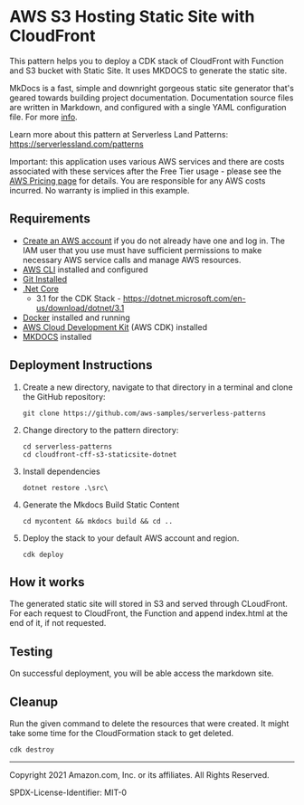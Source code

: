 # AWS S3 Hosting Static Site with CloudFront

This pattern helps you to deploy a CDK stack of CloudFront with Function and S3 bucket with Static Site. It uses MKDOCS to generate the static site. 

MkDocs is a fast, simple and downright gorgeous static site generator that's geared towards building project documentation. Documentation source files are written in Markdown, and configured with a single YAML configuration file. For more [info](https://www.mkdocs.org/).

Learn more about this pattern at Serverless Land Patterns: https://serverlessland.com/patterns

Important: this application uses various AWS services and there are costs associated with these services after the Free Tier usage - please see the [AWS Pricing page](https://aws.amazon.com/pricing/) for details. You are responsible for any AWS costs incurred. No warranty is implied in this example.

## Requirements

* [Create an AWS account](https://portal.aws.amazon.com/gp/aws/developer/registration/index.html) if you do not already have one and log in. The IAM user that you use must have sufficient permissions to make necessary AWS service calls and manage AWS resources.
* [AWS CLI](https://docs.aws.amazon.com/cli/latest/userguide/install-cliv2.html) installed and configured
* [Git Installed](https://git-scm.com/book/en/v2/Getting-Started-Installing-Git)
* [.Net Core](https://dotnet.microsoft.com/en-us/download/dotnet)
    - 3.1 for the CDK Stack - https://dotnet.microsoft.com/en-us/download/dotnet/3.1
* [Docker](https://docs.docker.com/get-docker/) installed and running
* [AWS Cloud Development Kit](https://docs.aws.amazon.com/cdk/latest/guide/cli.html) (AWS CDK) installed
* [MKDOCS](https://www.mkdocs.org/user-guide/installation/) installed

## Deployment Instructions

1. Create a new directory, navigate to that directory in a terminal and clone the GitHub repository:
    ``` 
    git clone https://github.com/aws-samples/serverless-patterns
    ```
2. Change directory to the pattern directory:
    ```
    cd serverless-patterns
    cd cloudfront-cff-s3-staticsite-dotnet
    ```
3. Install dependencies
    ```
    dotnet restore .\src\
    ```
4. Generate the Mkdocs Build Static Content
    ```
    cd mycontent && mkdocs build && cd ..
    ```
5. Deploy the stack to your default AWS account and region.
    ```
    cdk deploy
    ```

## How it works

The generated static site will stored in S3 and served through CLoudFront. For each request to CloudFront, the Function and append index.html at the end of it, if not requested.

## Testing

On successful deployment, you will be able access the markdown site.

## Cleanup
 
Run the given command to delete the resources that were created. It might take some time for the CloudFormation stack to get deleted.
```
cdk destroy
```

----
Copyright 2021 Amazon.com, Inc. or its affiliates. All Rights Reserved.

SPDX-License-Identifier: MIT-0

